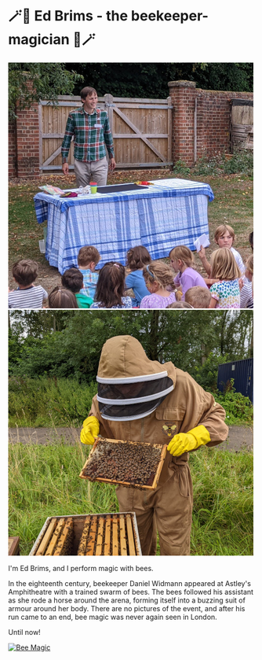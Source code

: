 # 🪄🐝 Ed Brims - the beekeeper-magician 🐝🪄

![Magician Ed](magician_ed_500.jpg) ![Beekeeper Ed](beekeeper_ed_500.jpg)

I'm Ed Brims, and I perform magic with bees.

In the eighteenth century, beekeeper Daniel Widmann appeared at Astley's Amphitheatre with a trained swarm of bees. The bees followed his assistant as she rode a horse around the arena, forming itself into a buzzing suit of armour around her body. There are no pictures of the event, and after his run came to an end, bee magic was never again seen in London.

Until now!

[![Bee Magic](https://img.youtube.com/vi/hn-aSjQo_pk/maxresdefault.jpg)](https://www.youtube.com/watch?v=hn-aSjQo_pk)
